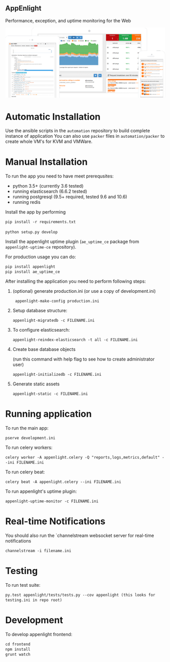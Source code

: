 AppEnlight
-----------

Performance, exception, and uptime monitoring for the Web

![AppEnlight image](https://raw.githubusercontent.com/AppEnlight/appenlight/gh-pages/static/appenlight.png)

Automatic Installation
======================

Use the ansible scripts in the `automation` repository to build complete instance of application
You can also use `packer` files in `automation/packer` to create whole VM's for KVM and VMWare.

Manual Installation
===================

To run the app you need to have meet prerequsites:

- python 3.5+ (currently 3.6 tested)
- running elasticsearch (6.6.2 tested)
- running postgresql (9.5+ required, tested 9.6 and 10.6)
- running redis

Install the app by performing

    pip install -r requirements.txt
    
    python setup.py develop

Install the appenlight uptime plugin (`ae_uptime_ce` package from `appenlight-uptime-ce` repository).

For production usage you can do:

    pip install appenlight
    pip install ae_uptime_ce


After installing the application you need to perform following steps:

1. (optional) generate production.ini (or use a copy of development.ini)

        appenlight-make-config production.ini

2. Setup database structure:

       appenlight-migratedb -c FILENAME.ini

3. To configure elasticsearch:

       appenlight-reindex-elasticsearch -t all -c FILENAME.ini

4. Create base database objects 

   (run this command with help flag to see how to create administrator user)

       appenlight-initializedb -c FILENAME.ini

5. Generate static assets

       appenlight-static -c FILENAME.ini

Running application
===================

To run the main app:

    pserve development.ini

To run celery workers:

    celery worker -A appenlight.celery -Q "reports,logs,metrics,default" --ini FILENAME.ini

To run celery beat:

    celery beat -A appenlight.celery --ini FILENAME.ini

To run appenlight's uptime plugin:

    appenlight-uptime-monitor -c FILENAME.ini

Real-time Notifications
=======================

You should also run the `channelstream websocket server for real-time notifications

    channelstream -i filename.ini
    
Testing
=======

To run test suite:

    py.test appenlight/tests/tests.py --cov appenlight (this looks for testing.ini in repo root)


Development
===========

To develop appenlight frontend:

    cd frontend
    npm install
    grunt watch

